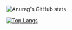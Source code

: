 ![Anurag's GitHub stats](https://github-readme-stats.vercel.app/api?username=yasermazlumgh&show_icons=true)

[![Top Langs](https://github-readme-stats.vercel.app/api/top-langs/?username=yasermazlumgh&langs_count=8)](https://github.com/yasermazlumgh/github-readme-stats)

<!--
**YaserMazlumGH/yasermazlumgh** is a ✨ _special_ ✨ repository because its `README.md` (this file) appears on your GitHub profile.

Here are some ideas to get you started:

- 🔭 I’m currently working on ...
- 🌱 I’m currently learning ...
- 👯 I’m looking to collaborate on ...
- 🤔 I’m looking for help with ...
- 💬 Ask me about ...
- 📫 How to reach me: ...
- 😄 Pronouns: ...
- ⚡ Fun fact: ...
-->
